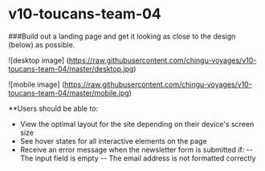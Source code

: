 # v10-toucans-team-04
###Build out a landing page and get it looking as close to the design (below) as possible.

![desktop image]
(https://raw.githubusercontent.com/chingu-voyages/v10-toucans-team-04/master/desktop.jpg)

![mobile image]
(https://raw.githubusercontent.com/chingu-voyages/v10-toucans-team-04/master/mobile.jpg)

**Users should be able to:

- View the optimal layout for the site depending on their device's screen size
- See hover states for all interactive elements on the page
- Receive an error message when the newsletter form is submitted if:
   -- The input field is empty
   -- The email address is not formatted correctly
